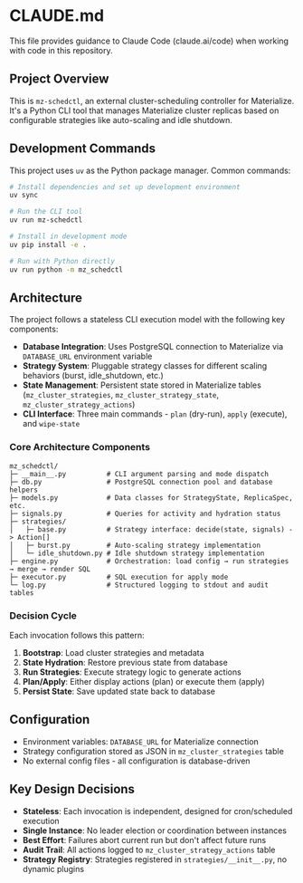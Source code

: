 # CLAUDE.md

This file provides guidance to Claude Code (claude.ai/code) when working with code in this repository.

## Project Overview

This is `mz-schedctl`, an external cluster-scheduling controller for Materialize. It's a Python CLI tool that manages Materialize cluster replicas based on configurable strategies like auto-scaling and idle shutdown.

## Development Commands

This project uses `uv` as the Python package manager. Common commands:

```bash
# Install dependencies and set up development environment
uv sync

# Run the CLI tool
uv run mz-schedctl

# Install in development mode
uv pip install -e .

# Run with Python directly
uv run python -m mz_schedctl
```

## Architecture

The project follows a stateless CLI execution model with the following key components:

- **Database Integration**: Uses PostgreSQL connection to Materialize via `DATABASE_URL` environment variable
- **Strategy System**: Pluggable strategy classes for different scaling behaviors (burst, idle_shutdown, etc.)
- **State Management**: Persistent state stored in Materialize tables (`mz_cluster_strategies`, `mz_cluster_strategy_state`, `mz_cluster_strategy_actions`)
- **CLI Interface**: Three main commands - `plan` (dry-run), `apply` (execute), and `wipe-state`

### Core Architecture Components

```
mz_schedctl/
├─ __main__.py          # CLI argument parsing and mode dispatch
├─ db.py                # PostgreSQL connection pool and database helpers
├─ models.py            # Data classes for StrategyState, ReplicaSpec, etc.
├─ signals.py           # Queries for activity and hydration status
├─ strategies/
│   ├─ base.py          # Strategy interface: decide(state, signals) -> Action[]
│   ├─ burst.py         # Auto-scaling strategy implementation
│   └─ idle_shutdown.py # Idle shutdown strategy implementation
├─ engine.py            # Orchestration: load config → run strategies → merge → render SQL
├─ executor.py          # SQL execution for apply mode
└─ log.py               # Structured logging to stdout and audit tables
```

### Decision Cycle

Each invocation follows this pattern:
1. **Bootstrap**: Load cluster strategies and metadata
2. **State Hydration**: Restore previous state from database
3. **Run Strategies**: Execute strategy logic to generate actions
4. **Plan/Apply**: Either display actions (plan) or execute them (apply)
5. **Persist State**: Save updated state back to database

## Configuration

- Environment variables: `DATABASE_URL` for Materialize connection
- Strategy configuration stored as JSON in `mz_cluster_strategies` table
- No external config files - all configuration is database-driven

## Key Design Decisions

- **Stateless**: Each invocation is independent, designed for cron/scheduled execution
- **Single Instance**: No leader election or coordination between instances
- **Best Effort**: Failures abort current run but don't affect future runs
- **Audit Trail**: All actions logged to `mz_cluster_strategy_actions` table
- **Strategy Registry**: Strategies registered in `strategies/__init__.py`, no dynamic plugins